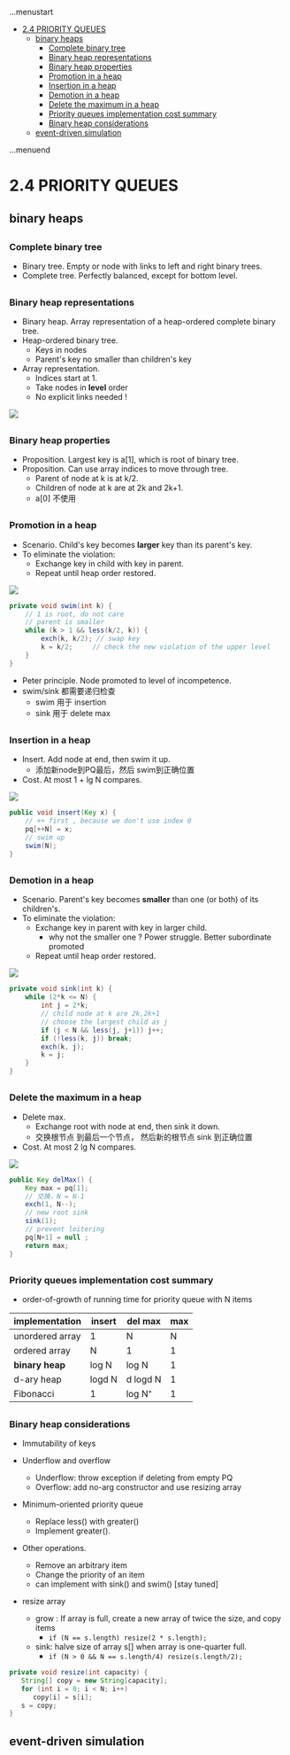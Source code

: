 ...menustart

 - [2.4 PRIORITY QUEUES](#31a8f3f664a49f0116e7d7ceacaff56c)
     - [binary heaps](#01f70acef6efe0e1e07b6c8847ae493a)
         - [Complete binary tree](#45c2a6499668ae8a669f5f812b56379a)
         - [Binary heap representations](#05a360d5d6f9939aabfd6bd00823d80e)
         - [Binary heap properties](#2e582e415db1ab1e6e72b8278b9385e1)
         - [Promotion in a heap](#8bff03ac1b55987683317d94044219d1)
         - [Insertion in a heap](#cb0565d93960f3556f5f0ca7c24c3134)
         - [Demotion in a heap](#32a8207179f9f552bbec38561312becf)
         - [Delete the maximum in a heap](#34f42d75083165489f2d1288aa203637)
         - [Priority queues implementation cost summary](#dee2139d14dc9b4129086c422806e8a4)
         - [Binary heap considerations](#08fdfb23883b137987adc5a563f835b0)
     - [event-driven simulation](#2b3a9baf85c09205eff605615163f824)

...menuend


<h2 id="31a8f3f664a49f0116e7d7ceacaff56c"></h2>

# 2.4 PRIORITY QUEUES

<h2 id="01f70acef6efe0e1e07b6c8847ae493a"></h2>

## binary heaps

<h2 id="45c2a6499668ae8a669f5f812b56379a"></h2>

### Complete binary tree

 - Binary tree. Empty or node with links to left and right binary trees.
 - Complete tree. Perfectly balanced, except for bottom level.

<h2 id="05a360d5d6f9939aabfd6bd00823d80e"></h2>

### Binary heap representations

 - Binary heap. Array representation of a heap-ordered complete binary tree.
 - Heap-ordered binary tree.
    - Keys in nodes
    - Parent's key no smaller than children's key
 - Array representation.
    - Indices start at 1.
    - Take nodes in **level** order
    - No explicit links needed !

![](https://raw.githubusercontent.com/mebusy/notes/master/imgs/algor1_pq_heap_repre.png)

<h2 id="2e582e415db1ab1e6e72b8278b9385e1"></h2>

### Binary heap properties

 - Proposition. Largest key is a[1], which is root of binary tree.
 - Proposition. Can use array indices to move through tree.
    - Parent of node at k is at k/2.
    - Children of node at k are at 2k and 2k+1.
    - a[0] 不使用


<h2 id="8bff03ac1b55987683317d94044219d1"></h2>

### Promotion in a heap

 - Scenario. Child's key becomes **larger** key than its parent's key.
 - To eliminate the violation:
    - Exchange key in child with key in parent.
    - Repeat until heap order restored.

![](https://raw.githubusercontent.com/mebusy/notes/master/imgs/algorI_pq_swim.png)

```java
private void swim(int k) {
    // 1 is root, do not care
    // parent is smaller 
    while (k > 1 && less(k/2, k)) {
        exch(k, k/2); // swap key
        k = k/2;     // check the new violation of the upper level
    }    
}
```

 - Peter principle. Node promoted to level of incompetence.
 - swim/sink 都需要递归检查
    - swim 用于 insertion
    - sink 用于 delete max

<h2 id="cb0565d93960f3556f5f0ca7c24c3134"></h2>

### Insertion in a heap

 - Insert. Add node at end, then swim it up.
    - 添加新node到PQ最后，然后 swim到正确位置
 - Cost. At most 1 + lg N compares.

![](https://raw.githubusercontent.com/mebusy/notes/master/imgs/algorI_pq_insertion.png)

```java
public void insert(Key x) {
    // ++ first , because we don't use index 0
    pq[++N] = x;
    // swim up
    swim(N); 
}
```

<h2 id="32a8207179f9f552bbec38561312becf"></h2>

### Demotion in a heap

 - Scenario. Parent's key becomes **smaller** than one (or both) of its children's.
 - To eliminate the violation:
    - Exchange key in parent with key in larger child. 
        - why not the smaller one ? Power struggle. Better subordinate promoted
    - Repeat until heap order restored.
 
![](https://raw.githubusercontent.com/mebusy/notes/master/imgs/algorI_pq_sink.png)

```java
private void sink(int k) {
    while (2*k <= N) {
        int j = 2*k;
        // child node at k are 2k,2k+1 
        // choose the largest child as j
        if (j < N && less(j, j+1)) j++;
        if (!less(k, j)) break;
        exch(k, j);
        k = j;    
    }    
}
```


<h2 id="34f42d75083165489f2d1288aa203637"></h2>

### Delete the maximum in a heap

 - Delete max.
    - Exchange root with node at end, then sink it down.
    - 交换根节点 到最后一个节点， 然后新的根节点 sink 到正确位置
 - Cost. At most 2 lg N compares.

![](https://raw.githubusercontent.com/mebusy/notes/master/imgs/algorI_pq_deletemax.png)

```java
public Key delMax() {
    Key max = pq[1];
    // 交换，N = N-1
    exch(1, N--);
    // new root sink
    sink(1);
    // prevent loitering
    pq[N+1] = null ;
    return max;    
}
```

<h2 id="dee2139d14dc9b4129086c422806e8a4"></h2>

### Priority queues implementation cost summary

 - order-of-growth of running time for priority queue with N items

implementation | insert | del max | max 
--- | --- | --- | --- 
unordered array | 1 | N | N
ordered array | N | 1 | 1
**binary heap** | log N | log N | 1
d-ary heap | logd N | d logd N | 1 
Fibonacci | 1 | log N⁺ | 1 

<h2 id="08fdfb23883b137987adc5a563f835b0"></h2>

### Binary heap considerations

 - Immutability of keys
 - Underflow and overflow
    - Underflow: throw exception if deleting from empty PQ
    - Overflow: add no-arg constructor and use resizing array
 - Minimum-oriented priority queue
    - Replace less() with greater()
    - Implement greater().
 - Other operations.
    - Remove an arbitrary item
    - Change the priority of an item
    - can implement with sink() and swim() [stay tuned]
    

 - resize array
    - grow : If array is full, create a new array of twice the size, and copy items
        - `if (N == s.length) resize(2 * s.length);`
    - sink: halve size of array s[] when array is one-quarter full.
        - `if (N > 0 && N == s.length/4) resize(s.length/2);`

```java
private void resize(int capacity) {
   String[] copy = new String[capacity];
   for (int i = 0; i < N; i++)
      copy[i] = s[i];
   s = copy;
}
```



<h2 id="2b3a9baf85c09205eff605615163f824"></h2>

## event-driven simulation


